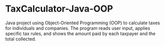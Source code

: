 # TaxCalculator-Java-OOP
Java project using Object-Oriented Programming (OOP) to calculate taxes for individuals and companies. The program reads user input, applies specific tax rules, and shows the amount paid by each taxpayer and the total collected.

